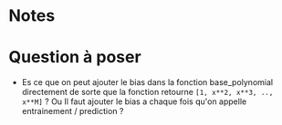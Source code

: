# Notes
# Question à poser
* Es ce que on peut ajouter le bias dans la fonction base_polynomial directement de sorte que la fonction retourne `[1, x**2, x**3, .., x**M]` ? Ou Il faut ajouter le bias a chaque fois qu'on appelle entrainement / prediction ?